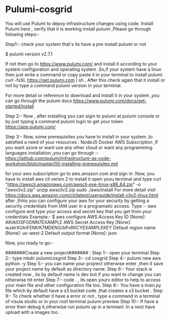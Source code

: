 # Pulumi-cosgrid
You will use Pulumi to depoy infrastructure changes using code. Install Pulumi here , verify that it is working install pulumi ,Please go through folowing steps:-

Step1:- check your system that's its  have a pre-install pulumi or not

$ pulumi version
v2.7.1

If not then go to https://www.pulumi.com/ and install it according to your system configuration and operating system .So,if your system have a linux then just write a command or copy paste it in your terminal to install pulumi 
curl -fsSL https://get.pulumi.com | sh , 
After this check again that it install or not by type a command  pulumi version in your terminal.

For more detail or reference to download and install it in your system ,you can go through the pulumi docs https://www.pulumi.com/docs/get-started/install

Step 2:- Now , after installing you can sigin to pulumi at pulumi console or by just typing a command pulumi login to get your token https://app.pulumi.com/ 

Step 3:- Now, some prerequisites you have to install in your system ,to satisfied a need of your resources :
NodeJS
Docker
AWS Subscription ,If you want azure or want use any other cloud or want any programming languages installation ,you can go through :-
https://github.com/pulumi/infrastructure-as-code-workshop/blob/master/00-installing-prerequisites.md

for your aws subscription go to aws.amazon.com and sign in .Now, you have to install aws cli verion 2 to install it open yoou terminal and type 
curl "https://awscli.amazonaws.com/awscli-exe-linux-x86_64.zip" -o "awscliv2.zip"
unzip awscliv2.zip
sudo ./aws/install
For more detail visit https://docs.aws.amazon.com/cli/latest/userguide/install-cliv2-linux.html
after ,thhis you can configure your aws for your security by getting a security credentials from IAM user in a programatic access.
Type :- aws configure
 and type your access and secret key that you get from your credentials
 Example:-
 $ aws configure
AWS Access Key ID [None]: AKIAIOSFODNN7EXAMPLE
AWS Secret Access Key [None]: wJalrXUtnFEMI/K7MDENG/bPxRfiCYEXAMPLEKEY
Default region name [None]: us-west-2
Default output format [None]: json


Now, you ready to go:-


#######Create a new project####### :
Step 1:- open your terminal
Step 2:- type mkdir pulumicosgrid
Step 3:- cd cosgrid
Step 4:- pulumi new aws python -y
Step 5:- you can name your projrect otherwise enter ,then it save your project name by default as directory name.
Step 6:- Your stack is created now , its by default name is dev but if you want to change you can otherwise hit enter
Step 7:- code . , its open yourv editor to help to access your main file and other configuration file too.
Step 8:- You have a main.py file which by default have a s3 bucket code ,that creates a s3 bucket .
Step 9:- To check whether it have a error or not , type a command in a terminal of visula studio or in your root terminal pulumi preview
Step 10:- If have a error then debug it,otherwise run pulumi up in a termianl.
In  a next  have upload with a images too .
